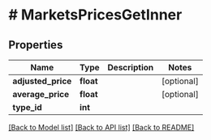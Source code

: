 # # MarketsPricesGetInner

## Properties

Name | Type | Description | Notes
------------ | ------------- | ------------- | -------------
**adjusted_price** | **float** |  | [optional]
**average_price** | **float** |  | [optional]
**type_id** | **int** |  |

[[Back to Model list]](../../README.md#models) [[Back to API list]](../../README.md#endpoints) [[Back to README]](../../README.md)
